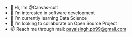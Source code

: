 - 👋 Hi, I’m @Canvas-cult
- 👀 I’m interested in software development
- 🌱 I’m currently learning Data Science
- 💞️ I’m looking to collaborate on Open Source Project
- 📫 Reach me through mail: payalsingh.pb99@gmail.com

<!---
payalsingh-5100/payalsingh-5100 is a ✨ special ✨ repository because its `README.md` (this file) appears on your GitHub profile.
You can click the Preview link to take a look at your changes.
--->
